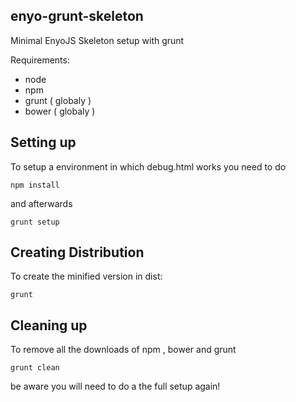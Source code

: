 enyo-grunt-skeleton
-----

Minimal EnyoJS Skeleton setup with grunt

Requirements:

* node
* npm
* grunt ( globaly )
* bower ( globaly )

Setting up
----
To setup a environment in which debug.html works you need to do 

`npm install`

and afterwards

`grunt setup`

Creating Distribution
------
To create the minified version in dist:

`grunt`

Cleaning up
------
To remove all the downloads of npm , bower and grunt

`grunt clean`

be aware you will need to do a the full setup again!
